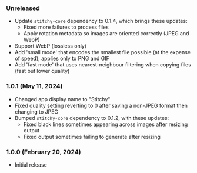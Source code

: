 
### Unreleased

- Update `stitchy-core` dependency to 0.1.4, which brings these updates:
  - Fixed more failures to process files
  - Apply rotation metadata so images are oriented correctly (JPEG and WebP)
- Support WebP (lossless only)
- Add 'small mode' that encodes the smallest file possible (at the expense of speed); applies only
  to PNG and GIF
- Add 'fast mode' that uses nearest-neighbour filtering when copying files (fast but lower quality)

### 1.0.1 (May 11, 2024)

- Changed app display name to "Stitchy"
- Fixed quality setting reverting to 0 after saving a non-JPEG format then changing to JPEG
- Bumped `stitchy-core` dependency to 0.1.2, with these updates:
  - Fixed black lines sometimes appearing across images after resizing output
  - Fixed output sometimes failing to generate after resizing

### 1.0.0 (February 20, 2024)

- Initial release
